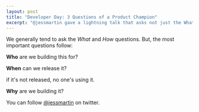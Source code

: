 ```yaml
---
layout: post
title: "Developer Day: 3 Questions of a Product Champion"
excerpt: "@jessmartin gave a lightning talk that asks not just the What and How of product development, but the Who, When, and Why."
---
```

We generally tend to ask the _What_ and _How_ questions.
But, the most important questions follow:
  
**Who** are we building this for?

**When** can we release it?

  if it's not released, no one's using it.
  
**Why** are we building it?
  
You can follow [@jessmartin](http://twitter.com/jessmartin) on twitter.